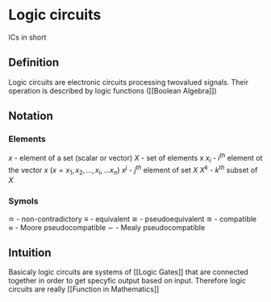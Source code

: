 # Logic circuits
ICs in short

## Definition
Logic circuits are electronic circuits processing twovalued signals. Their operation is described by logic functions ([[Boolean Algebra]])

## Notation

### Elements
$x$ - element of a set (scalar or vector)
$X$ - set of elements x
$x_i$ - $i^{th}$ element ot the vector $x$ ($x = {x_1,x_2,...,x_i,...x_n}$)
$x^j$ - $j^{th}$ element of set $X$ 
$X^k$ - $k^{th}$ subset of $X$ 

### Symols
$\bumpeq$ - non-contradictory
$\equiv$ - equivalent
$\cong$ - pseudoequivalent
$\approxeq$ - compatible
$\approx$ - Moore pseudocompatible
$\sim$ - Mealy pseudocompatible



## Intuition
Basicaly logic circuits are systems of [[Logic Gates]] that are connected together in order to get specyfic output based on input. Therefore logic circuits are really [[Function in Mathematics]]